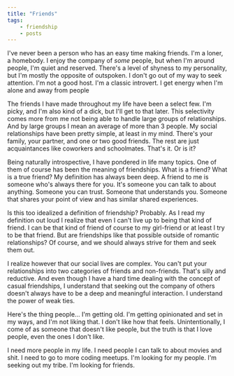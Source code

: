 ```yaml
---
title: "Friends"
tags: 
    - friendship
    - posts
---
```


I've never been a person who has an easy time making friends. I'm a loner, a homebody. I enjoy the company of _some_ people, but when I'm around people, I'm quiet and reserved. There's a level of shyness to my personality, but I'm mostly the opposite of outspoken. I don't go out of my way to seek attention. I'm not a good host. I'm a classic introvert. I get energy when I'm alone and away from people

The friends I have made throughout my life have been a select few. I'm picky, and I'm also kind of a dick, but I'll get to that later. This selectivity comes more from me not being able to handle large groups of relationships. And by large groups I mean an average of more than 3 people. My social relationships have been pretty simple, at least in my mind. There's your family, your partner, and one or two good friends. The rest are just acquaintances like coworkers and schoolmates. That's it. Or is it?

Being naturally introspective, I have pondered in life many topics. One of them of course has been the meaning of friendships. What is a friend? What is a true friend? My definition has always been deep. A friend to me is someone who's always there for you. It's someone you can talk to about anything. Someone you can trust. Someone that understands you. Someone that shares your point of view and has similar shared experiences.

Is this too idealized a definition of friendship? Probably. As I read my definition out loud I realize that even I can't live up to being that kind of friend. I can be that kind of friend of course to my girl-friend or at least I try to be that friend. But are friendships like that possible outside of romantic relationships? Of course, and we should always strive for them and seek them out.

I realize however that our social lives are complex. You can't put your relationships into two categories of friends and non-friends. That's silly and reductive. And even though I have a hard time dealing with the concept of casual friendships, I understand that seeking out the company of others doesn't always have to be a deep and meaningful interaction. I understand the power of weak ties.

Here's the thing people... I'm getting old. I'm getting opinionated and set in my ways, and I'm not liking that. I don't like how that feels. Unintentionally, I come of as someone that doesn't like people, but the truth is that I love people, even the ones I don't like.

I need more people in my life. I need people I can talk to about movies and shit. I need to go to more coding meetups. I'm looking for my people. I'm seeking out my tribe. I'm looking for friends.
